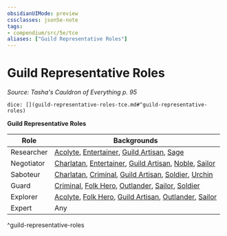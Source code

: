 ```yaml
---
obsidianUIMode: preview
cssclasses: json5e-note
tags:
- compendium/src/5e/tce
aliases: ["Guild Representative Roles"]
---
```

# Guild Representative Roles
*Source: Tasha's Cauldron of Everything p. 95* 

`dice: [](guild-representative-roles-tce.md#^guild-representative-roles)`

**Guild Representative Roles**

| Role | Backgrounds |
|------|-------------|
| Researcher | [Acolyte](/compendium/backgrounds/acolyte.md), [Entertainer](/compendium/backgrounds/entertainer.md), [Guild Artisan](/compendium/backgrounds/guild-artisan.md), [Sage](/compendium/backgrounds/sage.md) |
| Negotiator | [Charlatan](/compendium/backgrounds/charlatan.md), [Entertainer](/compendium/backgrounds/entertainer.md), [Guild Artisan](/compendium/backgrounds/guild-artisan.md), [Noble](/compendium/backgrounds/noble.md), [Sailor](/compendium/backgrounds/sailor.md) |
| Saboteur | [Charlatan](/compendium/backgrounds/charlatan.md), [Criminal](/compendium/backgrounds/criminal.md), [Guild Artisan](/compendium/backgrounds/guild-artisan.md), [Soldier](/compendium/backgrounds/soldier.md), [Urchin](/compendium/backgrounds/urchin.md) |
| Guard | [Criminal](/compendium/backgrounds/criminal.md), [Folk Hero](/compendium/backgrounds/folk-hero.md), [Outlander](/compendium/backgrounds/outlander.md), [Sailor](/compendium/backgrounds/sailor.md), [Soldier](/compendium/backgrounds/soldier.md) |
| Explorer | [Acolyte](/compendium/backgrounds/acolyte.md), [Folk Hero](/compendium/backgrounds/folk-hero.md), [Guild Artisan](/compendium/backgrounds/guild-artisan.md), [Outlander](/compendium/backgrounds/outlander.md), [Sailor](/compendium/backgrounds/sailor.md) |
| Expert | Any |
^guild-representative-roles